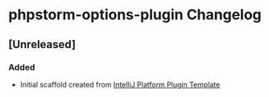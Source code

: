 <!-- Keep a Changelog guide -> https://keepachangelog.com -->

# phpstorm-options-plugin Changelog

## [Unreleased]
### Added
- Initial scaffold created from [IntelliJ Platform Plugin Template](https://github.com/JetBrains/intellij-platform-plugin-template)

